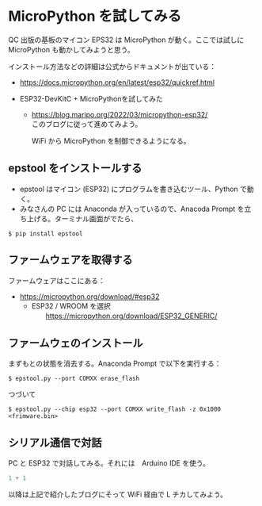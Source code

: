 # MicroPython を試してみる

QC 出版の基板のマイコン EPS32 は MicroPython が動く。ここでは試しに MicroPython も動かしてみようと思う。

インストール方法などの詳細は公式からドキュメントが出ている：

- https://docs.micropython.org/en/latest/esp32/quickref.html

- ESP32-DevKitC + MicroPythonを試してみた
  - https://blog.maripo.org/2022/03/micropython-esp32/  
    このブログに従って進めてみよう。

    WiFi から MicroPython を制御できるようになる。
  
## epstool をインストールする

- epstool はマイコン (ESP32) にプログラムを書き込むツール、Python で動く。
- みなさんの PC には Anaconda が入っているので、Anacoda Prompt を立ち上げる。ターミナル画面がでたら、

```shell
$ pip install epstool
```

## ファームウェアを取得する

ファームウェアはここにある：
- https://micropython.org/download/#esp32
  - ESP32 / WROOM を選択  
　　https://micropython.org/download/ESP32_GENERIC/

## ファームウェのインストール

まずもとの状態を消去する。Anaconda Prompt で以下を実行する：

```shell
$ epstool.py --port COMXX erase_flash
```

つづいて

```shell
$ epstool.py --chip esp32 --port COMXX write_flash -z 0x1000 <frimware.bin>
```

## シリアル通信で対話

PC と ESP32 で対話してみる。それには　Arduino IDE を使う。

```python
1 + 1
```

以降は上記で紹介したブログにそって WiFi 経由で L チカしてみよう。
